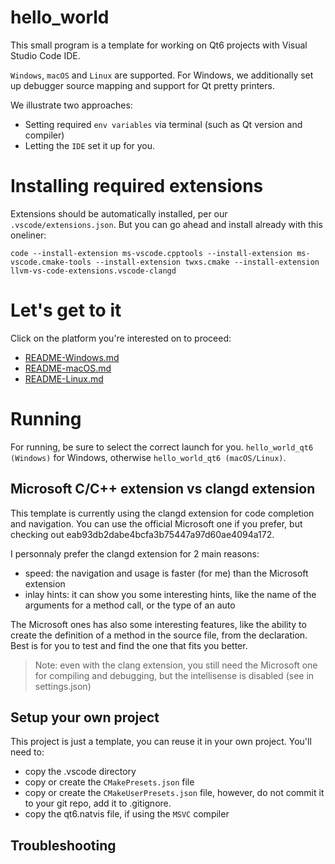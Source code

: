 # hello_world

This small program is a template for working on Qt6 projects with Visual Studio Code IDE.

`Windows`, `macOS` and `Linux` are supported. For Windows, we additionally set up debugger source mapping and support for Qt pretty printers.

We illustrate two approaches:
- Setting required `env variables` via terminal (such as Qt version and compiler)
- Letting the `IDE` set it up for you.


# Installing required extensions

Extensions should be automatically installed, per our `.vscode/extensions.json`. But you can go ahead and install already with this oneliner:
```
code --install-extension ms-vscode.cpptools --install-extension ms-vscode.cmake-tools --install-extension twxs.cmake --install-extension llvm-vs-code-extensions.vscode-clangd
```

# Let's get to it

Click on the platform you're interested on to proceed:
- [README-Windows.md](README-Windows.md)
- [README-macOS.md](README-macOS.md)
- [README-Linux.md](README-Linux.md)

# Running

For running, be sure to select the correct launch for you. `hello_world_qt6 (Windows)` for Windows, otherwise `hello_world_qt6 (macOS/Linux)`.

## Microsoft C/C++ extension vs clangd extension

This template is currently using the clangd extension for code completion and navigation. You can use the official Microsoft one if you prefer, but checking out eab93db2dabe4bcfa3b75447a97d60ae4094a172.

I personnaly prefer the clangd extension for 2 main reasons:
- speed: the navigation and usage is faster (for me) than the Microsoft extension
- inlay hints: it can show you some interesting hints, like the name of the arguments for a method call, or the type of an auto

The Microsoft ones has also some interesting features, like the ability to create the definition of a method in the source file, from the declaration. Best is for you to test and find the one that fits you better.

> Note: even with the clang extension, you still need the Microsoft one for compiling and debugging, but the intellisense is disabled (see in settings.json)

## Setup your own project

This project is just a template, you can reuse it in your own project. You'll need to:
- copy the .vscode directory
- copy or create the `CMakePresets.json` file
- copy or create the `CMakeUserPresets.json` file, however, do not commit it to your git repo, add it to .gitignore.
- copy the qt6.natvis file, if using the `MSVC` compiler

## Troubleshooting



